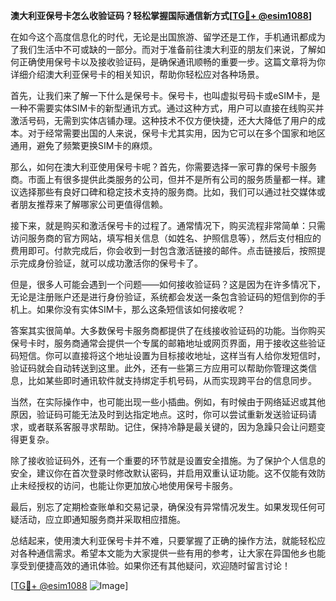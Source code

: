 **澳大利亚保号卡怎么收验证码？轻松掌握国际通信新方式[[TG💪+ @esim1088](https://t.me/s/esim1088)]**

在如今这个高度信息化的时代，无论是出国旅游、留学还是工作，手机通讯都成为了我们生活中不可或缺的一部分。而对于准备前往澳大利亚的朋友们来说，了解如何正确使用保号卡以及接收验证码，是确保通讯顺畅的重要一步。这篇文章将为你详细介绍澳大利亚保号卡的相关知识，帮助你轻松应对各种场景。

首先，让我们来了解一下什么是保号卡。保号卡，也叫虚拟号码卡或eSIM卡，是一种不需要实体SIM卡的新型通讯方式。通过这种方式，用户可以直接在线购买并激活号码，无需到实体店铺办理。这种技术不仅方便快捷，还大大降低了用户的成本。对于经常需要出国的人来说，保号卡尤其实用，因为它可以在多个国家和地区通用，避免了频繁更换SIM卡的麻烦。

那么，如何在澳大利亚使用保号卡呢？首先，你需要选择一家可靠的保号卡服务商。市面上有很多提供此类服务的公司，但并不是所有公司的服务质量都一样。建议选择那些有良好口碑和稳定技术支持的服务商。比如，我们可以通过社交媒体或者朋友推荐来了解哪家公司更值得信赖。

接下来，就是购买和激活保号卡的过程了。通常情况下，购买流程非常简单：只需访问服务商的官方网站，填写相关信息（如姓名、护照信息等），然后支付相应的费用即可。付款完成后，你会收到一封包含激活链接的邮件。点击链接后，按照提示完成身份验证，就可以成功激活你的保号卡了。

但是，很多人可能会遇到一个问题——如何接收验证码？这是因为在许多情况下，无论是注册账户还是进行身份验证，系统都会发送一条包含验证码的短信到你的手机上。如果你没有实体SIM卡，那么这条短信该如何接收呢？

答案其实很简单。大多数保号卡服务商都提供了在线接收验证码的功能。当你购买保号卡时，服务商通常会提供一个专属的邮箱地址或网页界面，用于接收这些验证码短信。你可以直接将这个地址设置为目标接收地址，这样当有人给你发短信时，验证码就会自动转送到这里。此外，还有一些第三方应用可以帮助你管理这类信息，比如某些即时通讯软件就支持绑定手机号码，从而实现跨平台的信息同步。

当然，在实际操作中，也可能出现一些小插曲。例如，有时候由于网络延迟或其他原因，验证码可能无法及时到达指定地点。这时，你可以尝试重新发送验证码请求，或者联系客服寻求帮助。记住，保持冷静是最关键的，因为急躁只会让问题变得更复杂。

除了接收验证码外，还有一个重要的环节就是设置安全措施。为了保护个人信息的安全，建议你在首次登录时修改默认密码，并启用双重认证功能。这不仅能有效防止未经授权的访问，也能让你更加放心地使用保号卡服务。

最后，别忘了定期检查账单和交易记录，确保没有异常情况发生。如果发现任何可疑活动，应立即通知服务商并采取相应措施。

总结起来，使用澳大利亚保号卡并不难，只要掌握了正确的操作方法，就能轻松应对各种通信需求。希望本文能为大家提供一些有用的参考，让大家在异国他乡也能享受到便捷高效的通讯体验。如果你还有其他疑问，欢迎随时留言讨论！

[[TG💪+ @esim1088](https://t.me/s/esim1088) ![Image](https://i.postimg.cc/4NQfJmqS/Snipaste-2025-05-13-00-14-12.png)]